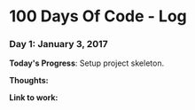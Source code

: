 # 100 Days Of Code - Log

### Day 1: January 3, 2017

**Today's Progress**: Setup project skeleton. 

**Thoughts:** 

**Link to work:** 
